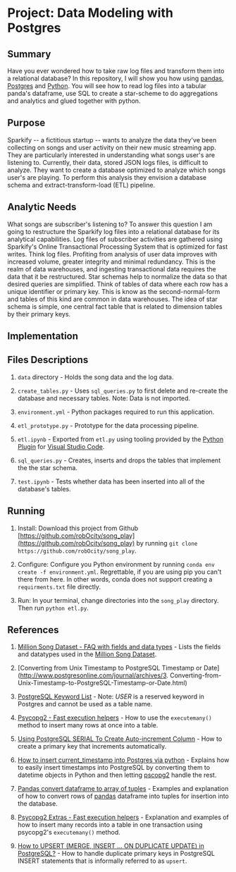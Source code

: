 # Project: Data Modeling with Postgres

## Summary

Have you ever wondered how to take raw log files and transform them into a relational database?  In this repository, I will show you how using [pandas](https://pandas.pydata.org/), [Postgres](https://www.postgresql.org/) and [Python](https://www.python.org/).  You will see how to read log files into a tabular panda's dataframe, use SQL to create a star-scheme to do aggregations and analytics and glued together with python.   

## Purpose

Sparkify -- a fictitious startup -- wants to analyze the data they've been collecting on songs and user activity on their new music streaming app. They are particularly interested in understanding what songs user's are listening to. Currently, their data, stored JSON logs files, is difficult to analyze.  They want to create a database optimized to analyze which songs user's are playing. To perform this analysis they envision a database schema and extract-transform-load (ETL) pipeline.

## Analytic Needs

What songs are subscriber's listening to?  To answer this question I am going to restructure the Sparkify log files into a relational database for its analytical capabilities.  Log files of subscriber activities are gathered using Sparkify's Online Transactional Processing System that is optimized for fast writes.  Think log files.  Profiting from analysis of user data improves with increased volume, greater integrity and minimal redundancy.  This is the realm of data warehouses, and ingesting transactional data requires the data that it be restructured.  Star schemas help to normalize the data so that desired queries are simplified.  Think of tables of data where each row has a unique identifier or primary key.  This is know as the second-normal-form and tables of this kind are common in data warehouses.  The idea of star schema is simple, one central fact table that is related to dimension tables by their primary keys.  

## Implementation



## Files Descriptions
1. `data` directory - Holds the song data and the log data. 
 
2. `create_tables.py` - Uses `sql_queries.py` to first delete and re-create the database and necessary tables.  Note: Data is not imported.

3. `environment.yml` - Python packages required to run this application. 

4. `etl_prototype.py` - Prototype for the data processing pipeline. 
 
5. `etl.ipynb` - Exported from `etl.py` using tooling provided by the [Python Plugin](https://code.visualstudio.com/docs/languages/python) for [Visual Studio Code](https://code.visualstudio.com/).

6. `sql_queries.py` - Creates, inserts and drops the tables that implement the the star schema.

7. `test.ipynb` - Tests whether data has been inserted into all of the database's tables.

## Running

1. Install: Download this project from Github [https://github.com/robOcity/song_play](https://github.com/robOcity/song_play) by running `git clone https://github.com/robOcity/song_play`. 
 
2. Configure: Configure you Python environment by running `conda env create -f environment.yml`.  Regrettable, if you are using pip you can't there from here.  In other words, conda does not support creating a `requirments.txt` file directly. 
 
3. Run:  In your terminal, change directories into the `song_play`  directory.  Then run `python etl.py`.  

## References

1. [Million Song Dataset - FAQ with fields and data types](http://millionsongdataset.com/faq/) - Lists the fields and datatypes used in the [Million Song Dataset](http://millionsongdataset.com/).
   
2. [Converting from Unix Timestamp to PostgreSQL Timestamp or Date](http://www.postgresonline.com/journal/archives/3. Converting-from-Unix-Timestamp-to-PostgreSQL-Timestamp-or-Date.html)

3. [PostgreSQL Keyword List](https://www.postgresql.org/docs/current/sql-keywords-appendix.html) - Note: _USER_ is a reserved keyword in Postgres and cannot be used as a table name. 
 
4. [Psycopg2 - Fast execution helpers](http://initd.org/psycopg/docs/extras.html#fast-execution-helpers) - How to use the `executemany()` method to insert many rows at once into a table.

5. [Using PostgreSQL SERIAL To Create Auto-increment Column](http://www.postgresqltutorial.com/postgresql-serial/) - How to create a primary key that increments automatically.

6. [How to insert current_timestamp into Postgres via python](https://stackoverflow.com/questions/6018214/how-to-insert-current-timestamp-into-postgres-via-python) - Explains how to easily insert timestamps into PostgreSQL by converting them to datetime objects in Python and then letting [pscopg2](http://initd.org/psycopg/) handle the rest. 

7. [Pandas convert dataframe to array of tuples](https://stackoverflow.com/questions/9758450/pandas-convert-dataframe-to-array-of-tuples) - Examples and explanation of how to convert rows of [pandas](https://pandas.pydata.org/) dataframe into tuples for insertion into the database.  

8. [Psycopg2 Extras - Fast execution helpers](http://initd.org/psycopg/docs/extras.html?highlight=executemany) - Explanation and examples of how to insert many records into a table in one transaction using psycopg2's `executemany()` method.  

9.  [How to UPSERT (MERGE, INSERT … ON DUPLICATE UPDATE) in PostgreSQL?](https://stackoverflow.com/questions/17267417/how-to-upsert-merge-insert-on-duplicate-update-in-postgresql?noredirect=1&lq=1) - How to handle duplicate primary keys in PostgreSQL INSERT statements that is informally referred to as `upsert`.  
